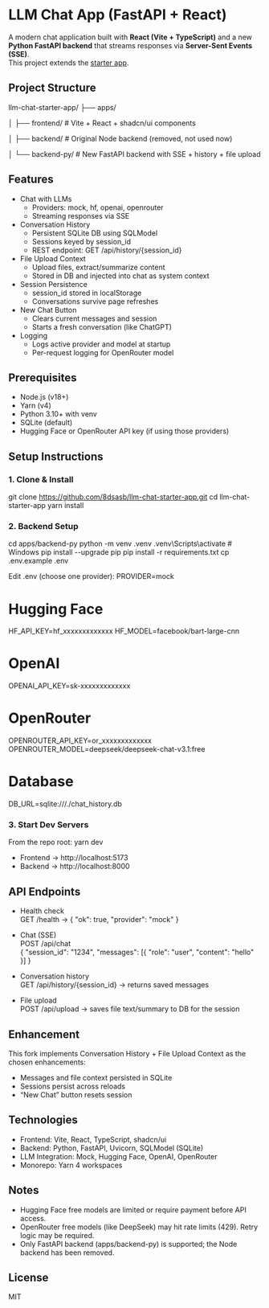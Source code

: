 # LLM Chat App (FastAPI + React)

A modern chat application built with **React (Vite + TypeScript)** and a new **Python FastAPI backend** that streams responses via **Server-Sent Events (SSE)**.  
This project extends the [starter app](https://github.com/brainfish-ai/llm-chat-starter-app).

## Project Structure
llm-chat-starter-app/
├── apps/

│   ├── frontend/      # Vite + React + shadcn/ui components

│   ├── backend/       # Original Node backend (removed, not used now)

│   └── backend-py/    # New FastAPI backend with SSE + history + file upload

## Features
- Chat with LLMs
  - Providers: mock, hf, openai, openrouter
  - Streaming responses via SSE
- Conversation History
  - Persistent SQLite DB using SQLModel
  - Sessions keyed by session_id
  - REST endpoint: GET /api/history/{session_id}
- File Upload Context
  - Upload files, extract/summarize content
  - Stored in DB and injected into chat as system context
- Session Persistence
  - session_id stored in localStorage
  - Conversations survive page refreshes
- New Chat Button
  - Clears current messages and session
  - Starts a fresh conversation (like ChatGPT)
- Logging
  - Logs active provider and model at startup
  - Per-request logging for OpenRouter model

## Prerequisites
- Node.js (v18+)
- Yarn (v4)
- Python 3.10+ with venv
- SQLite (default)
- Hugging Face or OpenRouter API key (if using those providers)

## Setup Instructions

### 1. Clone & Install
git clone https://github.com/8dsasb/llm-chat-starter-app.git
cd llm-chat-starter-app
yarn install

### 2. Backend Setup
cd apps/backend-py
python -m venv .venv
.venv\Scripts\activate     # Windows
pip install --upgrade pip
pip install -r requirements.txt
cp .env.example .env

Edit .env (choose one provider):
PROVIDER=mock

# Hugging Face
HF_API_KEY=hf_xxxxxxxxxxxxx
HF_MODEL=facebook/bart-large-cnn

# OpenAI
OPENAI_API_KEY=sk-xxxxxxxxxxxxx

# OpenRouter
OPENROUTER_API_KEY=or_xxxxxxxxxxxxx
OPENROUTER_MODEL=deepseek/deepseek-chat-v3.1:free

# Database
DB_URL=sqlite:///./chat_history.db

### 3. Start Dev Servers
From the repo root:
yarn dev

- Frontend → http://localhost:5173  
- Backend → http://localhost:8000  

## API Endpoints

- Health check  
  GET /health → { "ok": true, "provider": "mock" }

- Chat (SSE)  
  POST /api/chat  
  { "session_id": "1234", "messages": [{ "role": "user", "content": "hello" }] }

- Conversation history  
  GET /api/history/{session_id} → returns saved messages

- File upload  
  POST /api/upload → saves file text/summary to DB for the session

## Enhancement
This fork implements Conversation History + File Upload Context as the chosen enhancements:
- Messages and file context persisted in SQLite
- Sessions persist across reloads
- “New Chat” button resets session

## Technologies
- Frontend: Vite, React, TypeScript, shadcn/ui
- Backend: Python, FastAPI, Uvicorn, SQLModel (SQLite)
- LLM Integration: Mock, Hugging Face, OpenAI, OpenRouter
- Monorepo: Yarn 4 workspaces

## Notes
- Hugging Face free models are limited or require payment before API access.
- OpenRouter free models (like DeepSeek) may hit rate limits (429). Retry logic may be required.
- Only FastAPI backend (apps/backend-py) is supported; the Node backend has been removed.

## License
MIT
